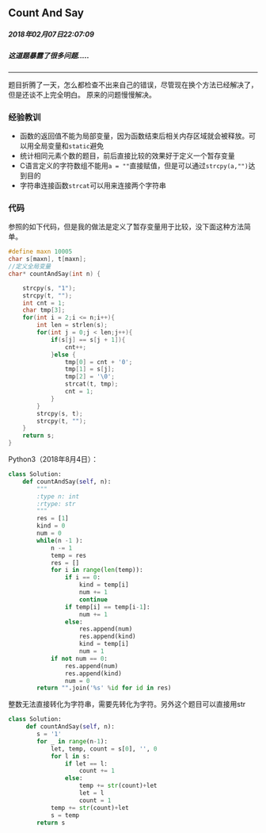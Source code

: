 ## Count And Say
##### 2018年02月07日22:07:09
##### 这道题暴露了很多问题.....
*****
题目折腾了一天，怎么都检查不出来自己的错误，尽管现在换个方法已经解决了，但是还谈不上完全明白。
原来的问题慢慢解决。
### 经验教训
- 函数的返回值不能为局部变量，因为函数结束后相关内存区域就会被释放。可以用全局变量和``static``避免
- 统计相同元素个数的题目，前后直接比较的效果好于定义一个暂存变量
- C语言定义的字符数组不能用``a = ""``直接赋值，但是可以通过``strcpy(a,"")``达到目的
- 字符串连接函数``strcat``可以用来连接两个字符串

### 代码
参照的如下代码，但是我的做法是定义了暂存变量用于比较，没下面这种方法简单。
```c
#define maxn 10005
char s[maxn], t[maxn];
//定义全局变量
char* countAndSay(int n) {

    strcpy(s, "1");
    strcpy(t, "");
    int cnt = 1;
    char tmp[3];
    for(int i = 2;i <= n;i++){
        int len = strlen(s);
        for(int j = 0;j < len;j++){
            if(s[j] == s[j + 1]){
                cnt++;
            }else {
                tmp[0] = cnt + '0';
                tmp[1] = s[j];
                tmp[2] = '\0';
                strcat(t, tmp);
                cnt = 1;
            }
        }
        strcpy(s, t);
        strcpy(t, "");
    }
    return s;
}
```

Python3（2018年8月4日）：

```py
class Solution:
    def countAndSay(self, n):
        """
        :type n: int
        :rtype: str
        """
        res = [1]
        kind = 0
        num = 0
        while(n -1 ):
            n -= 1
            temp = res
            res = []
            for i in range(len(temp)):
                if i == 0:
                    kind = temp[i]
                    num += 1
                    continue
                if temp[i] == temp[i-1]:
                    num += 1
                else:
                    res.append(num)
                    res.append(kind)
                    kind = temp[i]
                    num = 1
            if not num == 0:
                res.append(num)
                res.append(kind)
                num = 0
        return "".join('%s' %id for id in res)
```

整数无法直接转化为字符串，需要先转化为字符。另外这个题目可以直接用str

```py
class Solution:
     def countAndSay(self, n):
        s = '1'
        for _ in range(n-1):
            let, temp, count = s[0], '', 0
            for l in s:
                if let == l:
                    count += 1
                else:
                    temp += str(count)+let
                    let = l
                    count = 1
            temp += str(count)+let
            s = temp
        return s
```
